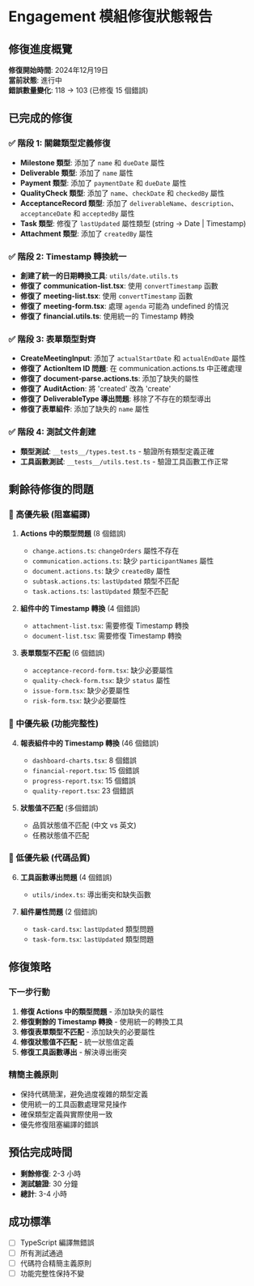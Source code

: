 # Engagement 模組修復狀態報告

## 修復進度概覽

**修復開始時間**: 2024年12月19日  
**當前狀態**: 進行中  
**錯誤數量變化**: 118 → 103 (已修復 15 個錯誤)

## 已完成的修復

### ✅ 階段 1: 關鍵類型定義修復
- **Milestone 類型**: 添加了 `name` 和 `dueDate` 屬性
- **Deliverable 類型**: 添加了 `name` 屬性
- **Payment 類型**: 添加了 `paymentDate` 和 `dueDate` 屬性
- **QualityCheck 類型**: 添加了 `name`、`checkDate` 和 `checkedBy` 屬性
- **AcceptanceRecord 類型**: 添加了 `deliverableName`、`description`、`acceptanceDate` 和 `acceptedBy` 屬性
- **Task 類型**: 修復了 `lastUpdated` 屬性類型 (string → Date | Timestamp)
- **Attachment 類型**: 添加了 `createdBy` 屬性

### ✅ 階段 2: Timestamp 轉換統一
- **創建了統一的日期轉換工具**: `utils/date.utils.ts`
- **修復了 communication-list.tsx**: 使用 `convertTimestamp` 函數
- **修復了 meeting-list.tsx**: 使用 `convertTimestamp` 函數
- **修復了 meeting-form.tsx**: 處理 `agenda` 可能為 undefined 的情況
- **修復了 financial.utils.ts**: 使用統一的 Timestamp 轉換

### ✅ 階段 3: 表單類型對齊
- **CreateMeetingInput**: 添加了 `actualStartDate` 和 `actualEndDate` 屬性
- **修復了 ActionItem ID 問題**: 在 communication.actions.ts 中正確處理
- **修復了 document-parse.actions.ts**: 添加了缺失的屬性
- **修復了 AuditAction**: 將 'created' 改為 'create'
- **修復了 DeliverableType 導出問題**: 移除了不存在的類型導出
- **修復了表單組件**: 添加了缺失的 `name` 屬性

### ✅ 階段 4: 測試文件創建
- **類型測試**: `__tests__/types.test.ts` - 驗證所有類型定義正確
- **工具函數測試**: `__tests__/utils.test.ts` - 驗證工具函數工作正常

## 剩餘待修復的問題

### 🔄 高優先級 (阻塞編譯)
1. **Actions 中的類型問題** (8 個錯誤)
   - `change.actions.ts`: `changeOrders` 屬性不存在
   - `communication.actions.ts`: 缺少 `participantNames` 屬性
   - `document.actions.ts`: 缺少 `createdBy` 屬性
   - `subtask.actions.ts`: `lastUpdated` 類型不匹配
   - `task.actions.ts`: `lastUpdated` 類型不匹配

2. **組件中的 Timestamp 轉換** (4 個錯誤)
   - `attachment-list.tsx`: 需要修復 Timestamp 轉換
   - `document-list.tsx`: 需要修復 Timestamp 轉換

3. **表單類型不匹配** (6 個錯誤)
   - `acceptance-record-form.tsx`: 缺少必要屬性
   - `quality-check-form.tsx`: 缺少 `status` 屬性
   - `issue-form.tsx`: 缺少必要屬性
   - `risk-form.tsx`: 缺少必要屬性

### 🔄 中優先級 (功能完整性)
4. **報表組件中的 Timestamp 轉換** (46 個錯誤)
   - `dashboard-charts.tsx`: 8 個錯誤
   - `financial-report.tsx`: 15 個錯誤
   - `progress-report.tsx`: 15 個錯誤
   - `quality-report.tsx`: 23 個錯誤

5. **狀態值不匹配** (多個錯誤)
   - 品質狀態值不匹配 (中文 vs 英文)
   - 任務狀態值不匹配

### 🔄 低優先級 (代碼品質)
6. **工具函數導出問題** (4 個錯誤)
   - `utils/index.ts`: 導出衝突和缺失函數

7. **組件屬性問題** (2 個錯誤)
   - `task-card.tsx`: `lastUpdated` 類型問題
   - `task-form.tsx`: `lastUpdated` 類型問題

## 修復策略

### 下一步行動
1. **修復 Actions 中的類型問題** - 添加缺失的屬性
2. **修復剩餘的 Timestamp 轉換** - 使用統一的轉換工具
3. **修復表單類型不匹配** - 添加缺失的必要屬性
4. **修復狀態值不匹配** - 統一狀態值定義
5. **修復工具函數導出** - 解決導出衝突

### 精簡主義原則
- 保持代碼簡潔，避免過度複雜的類型定義
- 使用統一的工具函數處理常見操作
- 確保類型定義與實際使用一致
- 優先修復阻塞編譯的錯誤

## 預估完成時間
- **剩餘修復**: 2-3 小時
- **測試驗證**: 30 分鐘
- **總計**: 3-4 小時

## 成功標準
- [ ] TypeScript 編譯無錯誤
- [ ] 所有測試通過
- [ ] 代碼符合精簡主義原則
- [ ] 功能完整性保持不變
